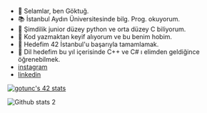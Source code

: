 - 👋 Selamlar, ben Göktuğ.
- 📚 İstanbul Aydın Üniversitesinde bilg. Prog. okuyorum.
- 🧠 Şimdilik junior düzey python ve orta düzey C biliyorum.
- 💞️ Kod yazmaktan keyif alıyorum ve bu benim hobim.
- 🎯 Hedefim 42 İstanbul'u başarıyla tamamlamak.
- 🤙 Dil hedefim bu yıl içerisinde C++ ve C# ı elimden geldiğince öğrenebilmek.
- [instagram](https://www.instagram.com/gktgtnc/)
- [linkedin](https://www.linkedin.com/in/goktugtunc/)


[![gotunc's 42 stats](https://badge42.vercel.app/api/v2/clehvm3tb00060fl247fehpdz/stats?cursusId=21&coalitionId=197)](https://profile.intra.42.fr/users/gotunc)


![Github stats 2](https://github-readme-stats.vercel.app/api?username=goktugtunc&show_icons=true&theme=radical)
<!---
killmatch/killmatch is a ✨ special ✨ repository because its `README.md` (this file) appears on your GitHub profile.
You can click the Preview link to take a look at your changes.
--->
